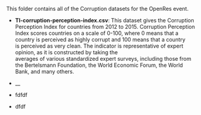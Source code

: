 This folder contains all of the Corruption datasets for the OpenRes event.

* __TI-corruption-perception-index.csv__: 
This dataset gives the Corruption Perception Index for countries from 2012 to 2015. Corruption Perception Index scores     countries on a scale of 0-100, where 0 means that a country is perceived as highly corrupt and 100 means that a country    
is perceived as very clean. The indicator is representative of expert opinion, as it is constructed by taking the     
averages of various standardized expert surveys, including those from the Bertelsmann Foundation, the World Economic     Forum, the World Bank, and many others.  
* __

* fdfdf  
* dfdf
